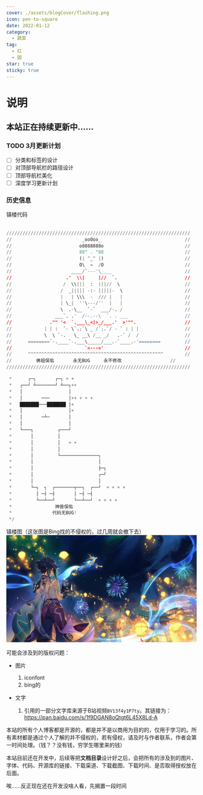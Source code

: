```yaml
---
cover: ./assets/blogCover/flashing.png
icon: pen-to-square
date: 2022-01-12
category:
  - 蔬菜
tag:
  - 红
  - 圆
star: true
sticky: true
---
```


# 说明

## **本站正在持续更新中……**


### TODO 3月更新计划
- [ ]  分类和标签的设计
- [ ]  对顶部导航栏的路径设计
- [ ]  顶部导航栏美化
- [ ]  深度学习更新计划

### 历史信息

镇楼代码
```python

////////////////////////////////////////////////////////////////////
//                          _ooOoo_                               //
//                         o8888888o                              //
//                         88" . "88                              //
//                         (| ^_^ |)                              //
//                         O\  =  /O                              //
//                      ____/`---'\____                           //
//                    .'  \\|     |//  `.                         //
//                   /  \\|||  :  |||//  \                        //
//                  /  _||||| -:- |||||-  \                       //
//                  |   | \\\  -  /// |   |                       //
//                  | \_|  ''\---/''  |   |                       //
//                  \  .-\__  `-`  ___/-. /                       //
//                ___`. .'  /--.--\  `. . ___                     //
//              ."" '<  `.___\_<|>_/___.'  >'"".                  //
//            | | :  `- \`.;`\ _ /`;.`/ - ` : | |                 //
//            \  \ `-.   \_ __\ /__ _/   .-` /  /                 //
//      ========`-.____`-.___\_____/___.-`____.-'========         //
//                           `=---='                              //
//      ^^^^^^^^^^^^^^^^^^^^^^^^^^^^^^^^^^^^^^^^^^^^^^^^^^        //
//         佛祖保佑       永无BUG     永不修改                  //
////////////////////////////////////////////////////////////////////
```

```C++
 *      ┌─┐       ┌─┐ + +
 *   ┌──┘ ┴───────┘ ┴──┐++
 *   │                 │
 *   │       ───       │++ + + +
 *   ███████───███████ │+
 *   │                 │+
 *   │       ─┴─       │
 *   │                 │
 *   └───┐         ┌───┘
 *       │         │
 *       │         │   + +
 *       │         │
 *       │         └──────────────┐
 *       │                        │
 *       │                        ├─┐
 *       │                        ┌─┘
 *       │                        │
 *       └─┐  ┐  ┌───────┬──┐  ┌──┘  + + + +
 *         │ ─┤ ─┤       │ ─┤ ─┤
 *         └──┴──┘       └──┴──┘  + + + +
 *                神兽保佑
 *               代码无BUG!
 */
```
镇楼图（这张图是Bing找的不侵权的，过几周就会撤下去）
![](../imgs/xiao.jpeg)

可能会涉及到的版权问题：
+ 图片
  1. iconfont
  2. bing的

+ 文字
  1. 引用的一部分文字库来源于B站视频`BV13f4y1P7ty`。其链接为：https://pan.baidu.com/s/1f9DGAN8oQtgt6L45X8Ld-A 

本站的所有个人博客都是开源的，都是并不是以商用为目的的，仅用于学习的。所有素材都是通过个人了解的并不侵权的，若有侵权，请及时与作者联系，作者会第一时间处理。（钱？？没有钱，穷学生哪里来的钱）

本站目前还在开发中，后续等把**文档目录**设计好之后，会把所有的涉及到的图片、字体、代码、开源库的链接、下载渠道、下载截图、下载时间、是否取得授权放在后面。

唉……反正现在还在开发没啥人看，先搁置一段时间